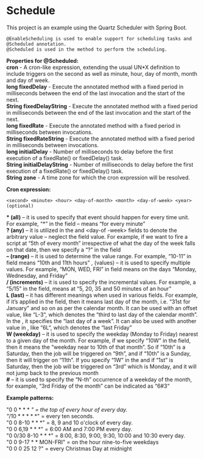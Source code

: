 # Schedule

This project is an example using the Quartz Scheduler with Spring Boot.

    @EnableScheduling is used to enable support for scheduling tasks and @Scheduled annotation.
    @Scheduled is used in the method to perform the scheduling.

**Properties for @Scheduled:**<br />
**cron** - A cron-like expression, extending the usual UN*X definition to include triggers on the second as well as minute, hour, day of month, month and day of week.<br />
**long fixedDelay** - Execute the annotated method with a fixed period in milliseconds between the end of the last invocation and the start of the next.<br />
**String fixedDelayString** - Execute the annotated method with a fixed period in milliseconds between the end of the last invocation and the start of the next.<br />
**long	fixedRate** - Execute the annotated method with a fixed period in milliseconds between invocations.<br />
**String fixedRateString** - Execute the annotated method with a fixed period in milliseconds between invocations.<br />
**long	initialDelay** - Number of milliseconds to delay before the first execution of a fixedRate() or fixedDelay() task.<br />
**String initialDelayString** - Number of milliseconds to delay before the first execution of a fixedRate() or fixedDelay() task.<br />
**String zone** - A time zone for which the cron expression will be resolved.<br />

**Cron expression:**<br />

    <second> <minute> <hour> <day-of-month> <month> <day-of-week> <year>(optional)

**\* (all)** – it is used to specify that event should happen for every time unit. For example, “*” in the <minute> field – means “for every minute”<br />
**? (any)** – it is utilized in the <day-of-month> and <day-of -week> fields to denote the arbitrary value – neglect the field value. For example, if we want to fire a script at “5th of every month” irrespective of what the day of the week falls on that date, then we specify a “?” in the <day-of-week> field<br />
**– (range)** – it is used to determine the value range. For example, “10-11” in <hour> field means “10th and 11th hours”
, (values) – it is used to specify multiple values. For example, “MON, WED, FRI” in <day-of-week> field means on the days “Monday, Wednesday, and Friday”<br />
**/ (increments)** – it is used to specify the incremental values. For example, a “5/15” in the <minute> field, means at “5, 20, 35 and 50 minutes of an hour”<br />
**L (last)** – it has different meanings when used in various fields. For example, if it’s applied in the <day-of-month> field, then it means last day of the month, i.e. “31st for January” and so on as per the calendar month. It can be used with an offset value, like “L-3“, which denotes the “third to last day of the calendar month”. In the <day-of-week>, it specifies the “last day of a week”. It can also be used with another value in <day-of-week>, like “6L“, which denotes the “last Friday”<br />
**W (weekday)** – it is used to specify the weekday (Monday to Friday) nearest to a given day of the month. For example, if we specify “10W” in the <day-of-month> field, then it means the “weekday near to 10th of that month”. So if “10th” is a Saturday, then the job will be triggered on “9th”, and if “10th” is a Sunday, then it will trigger on “11th”. If you specify “1W” in the <day-of-month> and if “1st” is Saturday, then the job will be triggered on “3rd” which is Monday, and it will not jump back to the previous month<br />
**#** – it is used to specify the “N-th” occurrence of a weekday of the month, for example, “3rd Friday of the month” can be indicated as “6#3“<br />

**Example patterns:**<br />

"0 0 * * * *" = the top of every hour of every day.<br />
"*/10 * * * * *" = every ten seconds.<br />
"0 0 8-10 * * *" = 8, 9 and 10 o'clock of every day.<br />
"0 0 6,19 * * *" = 6:00 AM and 7:00 PM every day.<br />
"0 0/30 8-10 * * *" = 8:00, 8:30, 9:00, 9:30, 10:00 and 10:30 every day.<br />
"0 0 9-17 * * MON-FRI" = on the hour nine-to-five weekdays<br />
"0 0 0 25 12 ?" = every Christmas Day at midnight
